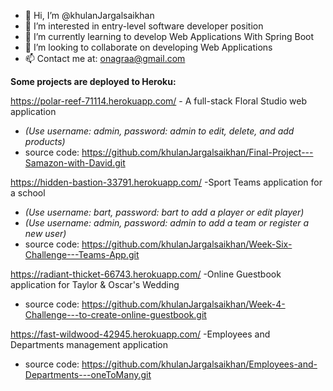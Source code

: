 - 👋 Hi, I’m @khulanJargalsaikhan
- 👀 I’m interested in entry-level software developer position
- 🌱 I’m currently learning to develop Web Applications With Spring Boot
- 💞️ I’m looking to collaborate on developing Web Applications
- 📫 Contact me at: onagraa@gmail.com

<!---
khulanJargalsaikhan/khulanJargalsaikhan is a ✨ special ✨ repository because its `README.md` (this file) appears on your GitHub profile.
You can click the Preview link to take a look at your changes.
--->


**Some projects are deployed to Heroku:**

https://polar-reef-71114.herokuapp.com/   - A full-stack Floral Studio web application
- *(Use username: admin, password: admin to edit, delete, and add products)*
- source code: https://github.com/khulanJargalsaikhan/Final-Project---Samazon-with-David.git



https://hidden-bastion-33791.herokuapp.com/   -Sport Teams application for a school
- *(Use username: bart, password: bart to add a player or edit player)* 
- *(Use username: admin, password: admin to add a team or register a new user)*
- source code: https://github.com/khulanJargalsaikhan/Week-Six-Challenge---Teams-App.git


https://radiant-thicket-66743.herokuapp.com/   -Online Guestbook application for Taylor & Oscar's Wedding
- source code: https://github.com/khulanJargalsaikhan/Week-4-Challenge---to-create-online-guestbook.git


https://fast-wildwood-42945.herokuapp.com/  -Employees and Departments management application
- source code: https://github.com/khulanJargalsaikhan/Employees-and-Departments---oneToMany.git
